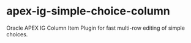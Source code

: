 # apex-ig-simple-choice-column
Oracle APEX IG Column Item Plugin for fast multi-row editing of simple choices.
